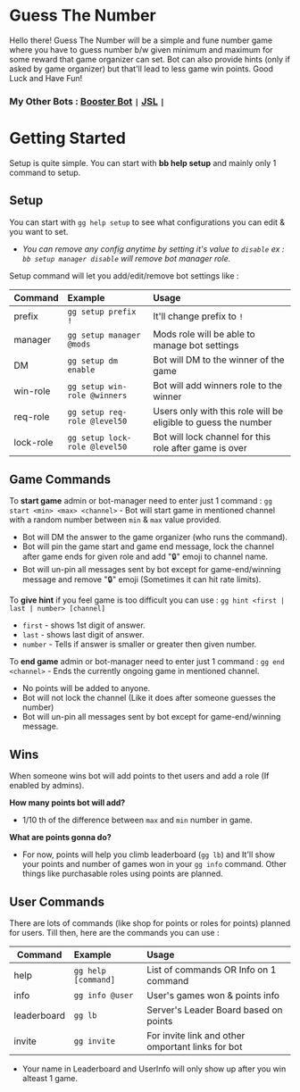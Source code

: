 # Guess The Number

Hello there!
Guess The Number will be a simple and fune number game where you have to guess number b/w given minimum and maximum for some reward that game organizer can set.
Bot can also provide hints (only if asked by game organizer) but that'll lead to less game win points.
Good Luck and Have Fun!

### My Other Bots : [Booster Bot](https://boosterbot.xyz/) `|` [JSL](https://github.com/DiabolusGX/JSL) `|`

# Getting Started

Setup is quite simple. You can start with **bb help setup** and mainly only 1 command to setup.

## Setup

You can start with `gg help setup` to see what configurations you can edit & you want to set.
- _You can remove any config anytime by setting it's value to  `disable`_
_ex :  `bb setup manager disable`  will remove bot manager role._

Setup command will let you add/edit/remove bot settings like :

| Command   |      Example |  Usage |
|----------|:-------------|:-------|
| prefix |  `gg setup prefix !` | It'll change prefix to `!` |
| manager|  `gg setup manager @mods` | Mods role will be able to manage bot settings |
| DM |  `gg setup dm enable` | Bot will DM to the winner of the game |
| win-role|  `gg setup win-role @winners` | Bot will add winners role to the winner |
| req-role|  `gg setup req-role @level50` | Users only with this role will be eligible to guess the number |
| lock-role|  `gg setup lock-role @level50` | Bot will lock channel for this role after game is over |

## Game Commands

To **start game** admin or bot-manager need to enter just 1 command :
`gg start <min> <max> <channel>` - Bot will start game in mentioned channel with a random number between `min` & `max` value provided.
- Bot will DM the answer to the game organizer (who runs the command).
- Bot will pin the game start and game end message, lock the channel after game ends for given role and add "🔒" emoji to channel name.
- Bot will un-pin all messages sent by bot except for game-end/winning message and remove "🔒" emoji (Sometimes it can hit rate limits).

To **give hint** if you feel game is too difficult you can use :
`gg hint <first | last | number> [channel]`
- `first` - shows 1st digit of answer.
- `last` - shows last digit of answer.
- `number` - Tells if answer is smaller or greater then given number.

To **end game** admin or bot-manager need to enter just 1 command :
`gg end <channel>` - Ends the currently ongoing game in mentioned channel.
- No points will be added to anyone.
- Bot will not lock the channel (Like it does after someone guesses the number)
- Bot will un-pin all messages sent by bot except for game-end/winning message.

## Wins

When someone wins bot will add points to thet users and add a role (If enabled by admins).

**How many points bot will add?**
- 1/10 th of the difference between `max` and `min` number in game.

**What are points gonna do?**
- For now, points will help you climb leaderboard (`gg lb`) and It'll show your points and number of games won in your `gg info` command. Other things like purchasable roles using points are planned.

## User Commands

There are lots of commands (like shop for points or roles for points) planned for users.
Till then, here are the commands you can use :

| Command   |      Example |  Usage |
|----------|:-------------|:-------|
| help |  `gg help [command]` | List of commands OR Info on 1 command |
| info |  `gg info @user` | User's games won & points info |
| leaderboard |  `gg lb` | Server's Leader Board based on points |
| invite |  `gg invite` | For invite link and other omportant links for bot |

- Your name in Leaderboard and UserInfo will only show up after you win alteast 1 game.
